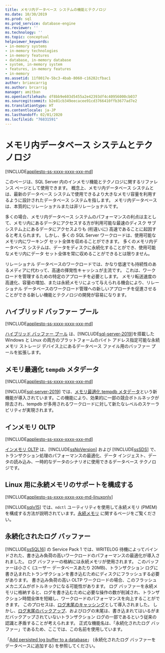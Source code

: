 ```yaml
---
title: メモリ内データベース システムの機能とテクノロジ
ms.date: 10/30/2019
ms.prod: sql
ms.prod_service: database-engine
ms.reviewer: ''
ms.technology: ''
ms.topic: conceptual
helpviewer_keywords:
- in-memory systems
- in-memory technologies
- in-memory features
- database, in-memory database
- system, in-memory system
- features, in-memory features
- in-memory
ms.assetid: 11f8017e-5bc3-4bab-8060-c16282cfbac1
author: briancarrig
ms.author: brcarrig
manager: amitban
ms.openlocfilehash: df8bb9e603d5455a2e42393df4c40956000cb037
ms.sourcegitcommit: b2e81cb349eecacee91cd3766410ffb3677ad7e2
ms.translationtype: HT
ms.contentlocale: ja-JP
ms.lasthandoff: 02/01/2020
ms.locfileid: "76831591"
---
```

# <a name="in-memory-database-systems-and-technologies"></a>メモリ内データベース システムとテクノロジ

[!INCLUDE[appliesto-ss-xxxx-xxxx-xxx-md](../includes/appliesto-ss-xxxx-xxxx-xxx-md.md)]

このページは、SQL Server 内のインメモリ機能とテクノロジに関するリファレンス ページとして使用できます。 概念上、メモリ内データベース システムとは、最新のデータベース システムで使用できるより大きなメモリ容量を利用するように設計されたデータベース システムを指します。 メモリ内データベースは、本質的にリレーショナルまたは非リレーショナルです。

多くの場合、メモリ内データベース システムのパフォーマンスの利点は主として、メモリ内にあるデータにアクセスする方が利用可能な最速のディスク サブシステム上にあるデータにアクセスよりも (桁違いに) 高速であることに起因すると考えられます。 しかし、多くの SQL Server ワークロードは、使用可能なメモリ内にワーキング セット全体を収めることができます。 多くのメモリ内データベース システムは、データをディスクに永続化することができ、使用可能なメモリ内にデータ セット全体を常に収めることができるとは限りません。

リレーショナル データベースのワークロードでは、かなり低速でも持続性のあるメディアに代わって、高速の揮発性キャッシュが主流です。 これは、ワークロードを管理するための特定のアプローチを必要とします。 メモリ転送速度の高速化、容量の増加、または永続メモリによって与えられる機会により、リレーショナル データベースのワークロード管理への新しいアプローチを促進させることができる新しい機能とテクノロジの開発が容易になります。

## <a name="hybrid-buffer-pool"></a>ハイブリッド バッファー プール

[!INCLUDE[appliesto-ss-xxxx-xxxx-xxx-md](../includes/appliesto-ss-xxxx-xxxx-xxx-md.md)]

[ハイブリッド バッファー プール](../database-engine/configure-windows/hybrid-buffer-pool.md) は、[!INCLUDE[sql-server-2019](../includes/sssqlv15-md.md)]を搭載した Windows と Linux の両方のプラットフォームのバイト アドレス指定可能な永続メモリ ストレージ デバイス上にあるデータベース ファイル用のバッファー プールを拡張します。

## <a name="memory-optimized-tempdb-metadata"></a>メモリ最適化 `tempdb` メタデータ

[!INCLUDE[appliesto-ss-xxxx-xxxx-xxx-md](../includes/appliesto-ss-xxxx-xxxx-xxx-md.md)]

[!INCLUDE[sql-server-2019](../includes/sssqlv15-md.md)] では、[メモリ最適化 tempdb メタデータ](./databases/tempdb-database.md#memory-optimized-tempdb-metadata)という新機能が導入されています。この機能により、効果的に一部の競合ボトルネックが除去され、tempdb が多用されるワークロードに対して新たなレベルのスケーラビリティが実現されます。

## <a name="in-memory-oltp"></a>インメモリ OLTP

[!INCLUDE[appliesto-ss-xxxx-xxxx-xxx-md](../includes/appliesto-ss-xxxx-xxxx-xxx-md.md)]

[インメモリ OLTP](./in-memory-oltp/in-memory-oltp-in-memory-optimization.md) は、[!INCLUDE[ssNoVersion](../includes/ssnoversion-md.md)] および [!INCLUDE[ssSDS](../includes/sssds-md.md)] で、トランザクション処理のパフォーマンスの最適化、データ インジェスト、データの読み込み、一時的なデータのシナリオに使用できるデータベース テクノロジです。

## <a name="configuring-persistent-memory-support-for-linux"></a>Linux 用に永続メモリのサポートを構成する

[!INCLUDE[appliesto-ss-xxxx-xxxx-xxx-md-linuxonly](../includes/appliesto-ss-xxxx-xxxx-xxx-md-linuxonly.md)]

[!INCLUDE[sqlv15](../includes/sssqlv15-md.md)] では、`ndctl` ユーティリティを使用して永続メモリ (PMEM) を構成する方法が説明されています。[永続メモリ](../linux/sql-server-linux-configure-pmem.md) に関するページをご覧ください。

## <a name="persisted-log-buffer"></a>永続化されたログ バッファー

[!INCLUDE[ssSQL16](../includes/sssql16-md.md)] の Service Pack 1 では、WRITELOG 待機によってバインドされた、書き込み負荷の高いワークロードのパフォーマンスの最適化が導入されました。 ログ バッファーの格納には永続メモリが使用されます。 このバッファーは小さく (ユーザー データベースあたり 20MB)、トランザクション ログに書き込まれたトランザクションを書き込むためにディスクにフラッシュする必要があります。 書き込み負荷の高い OLTP ワークロードの場合、このフラッシュ メカニズムがボトルネックになる可能性があります。 ログ バッファーを永続メモリに格納すると、ログを書き込むために必要な操作の数が削減され、トランザクション時間全体を短縮し、ワークロードのパフォーマンスを向上することができます。 このプロセスは、[ログ末尾のキャッシング]( https://blogs.msdn.microsoft.com/bobsql/2016/11/08/how-it-works-it-just-runs-faster-non-volatile-memory-sql-server-tail-of-log-caching-on-nvdimm/)として導入されました。 しかし、[ログ末尾のバックアップ](./backup-restore/tail-log-backups-sql-server.md)、およびログの末尾は、書き込まれてはいるがまだバックアップされていないトランザクション ログの一部であるという従来の認識と矛盾することが考えられます。 正式な機能名は、「永続化されたログ バッファー」であるため、ここでは、この名前を使用しています。

「[Add persisted log buffer to a database](./databases/add-persisted-log-buffer.md)」 (永続化されたログ バッファーをデータベースに追加する) を参照してください。
